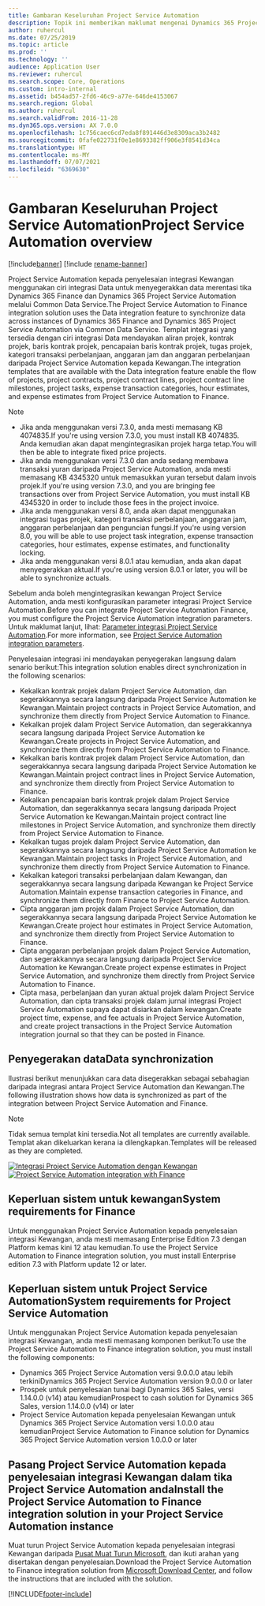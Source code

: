 ```yaml
---
title: Gambaran Keseluruhan Project Service Automation
description: Topik ini memberikan maklumat mengenai Dynamics 365 Project Service Automation kepada penyelesaian integrasi Dynamics 365 Finance.
author: ruhercul
ms.date: 07/25/2019
ms.topic: article
ms.prod: ''
ms.technology: ''
audience: Application User
ms.reviewer: ruhercul
ms.search.scope: Core, Operations
ms.custom: intro-internal
ms.assetid: b454ad57-2fd6-46c9-a77e-646de4153067
ms.search.region: Global
ms.author: ruhercul
ms.search.validFrom: 2016-11-28
ms.dyn365.ops.version: AX 7.0.0
ms.openlocfilehash: 1c756caec6cd7eda8f891446d3e8309aca3b2482
ms.sourcegitcommit: 0fafe022731f0e1e8693382ff906e3f8541d34ca
ms.translationtype: HT
ms.contentlocale: ms-MY
ms.lasthandoff: 07/07/2021
ms.locfileid: "6369630"
---
```

# <a name="project-service-automation-overview"></a><span data-ttu-id="b8b8d-103">Gambaran Keseluruhan Project Service Automation</span><span class="sxs-lookup"><span data-stu-id="b8b8d-103">Project Service Automation overview</span></span>

[!include[banner](../includes/banner.md)]
[!include [rename-banner](~/includes/cc-data-platform-banner.md)]

<span data-ttu-id="b8b8d-104">Project Service Automation kepada penyelesaian integrasi Kewangan menggunakan ciri integrasi Data untuk menyegerakkan data merentasi tika Dynamics 365 Finance dan Dynamics 365 Project Service Automation melalui Common Data Service.</span><span class="sxs-lookup"><span data-stu-id="b8b8d-104">The Project Service Automation to Finance integration solution uses the Data integration feature to synchronize data across instances of Dynamics 365 Finance and Dynamics 365 Project Service Automation via Common Data Service.</span></span> <span data-ttu-id="b8b8d-105">Templat integrasi yang tersedia dengan ciri integrasi Data mendayakan aliran projek, kontrak projek, baris kontrak projek, pencapaian baris kontrak projek, tugas projek, kategori transaksi perbelanjaan, anggaran jam dan anggaran perbelanjaan daripada Project Service Automation kepada Kewangan.</span><span class="sxs-lookup"><span data-stu-id="b8b8d-105">The integration templates that are available with the Data integration feature enable the flow of projects, project contracts, project contract lines, project contract line milestones, project tasks, expense transaction categories, hour estimates, and expense estimates from Project Service Automation to Finance.</span></span>

> [!NOTE]
> - <span data-ttu-id="b8b8d-106">Jika anda menggunakan versi 7.3.0, anda mesti memasang KB 4074835.</span><span class="sxs-lookup"><span data-stu-id="b8b8d-106">If you're using version 7.3.0, you must install KB 4074835.</span></span> <span data-ttu-id="b8b8d-107">Anda kemudian akan dapat mengintegrasikan projek harga tetap.</span><span class="sxs-lookup"><span data-stu-id="b8b8d-107">You will then be able to integrate fixed price projects.</span></span>
> - <span data-ttu-id="b8b8d-108">Jika anda menggunakan versi 7.3.0 dan anda sedang membawa transaksi yuran daripada Project Service Automation, anda mesti memasang KB 4345320 untuk memasukkan yuran tersebut dalam invois projek.</span><span class="sxs-lookup"><span data-stu-id="b8b8d-108">If you're using version 7.3.0, and you are bringing fee transactions over from Project Service Automation, you must install KB 4345320 in order to include those fees in the project invoice.</span></span>
> - <span data-ttu-id="b8b8d-109">Jika anda menggunakan versi 8.0, anda akan dapat menggunakan integrasi tugas projek, kategori transaksi perbelanjaan, anggaran jam, anggaran perbelanjaan dan penguncian fungsi.</span><span class="sxs-lookup"><span data-stu-id="b8b8d-109">If you're using version 8.0, you will be able to use project task integration, expense transaction categories, hour estimates, expense estimates, and functionality locking.</span></span>
> - <span data-ttu-id="b8b8d-110">Jika anda menggunakan versi 8.0.1 atau kemudian, anda akan dapat menyegerakkan aktual.</span><span class="sxs-lookup"><span data-stu-id="b8b8d-110">If you're using version 8.0.1 or later, you will be able to synchronize actuals.</span></span>

<span data-ttu-id="b8b8d-111">Sebelum anda boleh mengintegrasikan kewangan Project Service Automation, anda mesti konfigurasikan parameter integrasi Project Service Automation.</span><span class="sxs-lookup"><span data-stu-id="b8b8d-111">Before you can integrate Project Service Automation Finance, you must configure the Project Service Automation integration parameters.</span></span> <span data-ttu-id="b8b8d-112">Untuk maklumat lanjut, lihat: [Parameter integrasi Project Service Automation](PSA-parameters.md).</span><span class="sxs-lookup"><span data-stu-id="b8b8d-112">For more information, see [Project Service Automation integration parameters](PSA-parameters.md).</span></span>

<span data-ttu-id="b8b8d-113">Penyelesaian integrasi ini mendayakan penyegerakan langsung dalam senario berikut:</span><span class="sxs-lookup"><span data-stu-id="b8b8d-113">This integration solution enables direct synchronization in the following scenarios:</span></span>

- <span data-ttu-id="b8b8d-114">Kekalkan kontrak projek dalam Project Service Automation, dan segerakkannya secara langsung daripada Project Service Automation ke Kewangan.</span><span class="sxs-lookup"><span data-stu-id="b8b8d-114">Maintain project contracts in Project Service Automation, and synchronize them directly from Project Service Automation to Finance.</span></span>
- <span data-ttu-id="b8b8d-115">Kekalkan projek dalam Project Service Automation, dan segerakkannya secara langsung daripada Project Service Automation ke Kewangan.</span><span class="sxs-lookup"><span data-stu-id="b8b8d-115">Create projects in Project Service Automation, and synchronize them directly from Project Service Automation to Finance.</span></span>
- <span data-ttu-id="b8b8d-116">Kekalkan baris kontrak projek dalam Project Service Automation, dan segerakkannya secara langsung daripada Project Service Automation ke Kewangan.</span><span class="sxs-lookup"><span data-stu-id="b8b8d-116">Maintain project contract lines in Project Service Automation, and synchronize them directly from Project Service Automation to Finance.</span></span>
- <span data-ttu-id="b8b8d-117">Kekalkan pencapaian baris kontrak projek dalam Project Service Automation, dan segerakkannya secara langsung daripada Project Service Automation ke Kewangan.</span><span class="sxs-lookup"><span data-stu-id="b8b8d-117">Maintain project contract line milestones in Project Service Automation, and synchronize them directly from Project Service Automation to Finance.</span></span>
- <span data-ttu-id="b8b8d-118">Kekalkan tugas projek dalam Project Service Automation, dan segerakkannya secara langsung daripada Project Service Automation ke Kewangan.</span><span class="sxs-lookup"><span data-stu-id="b8b8d-118">Maintain project tasks in Project Service Automation, and synchronize them directly from Project Service Automation to Finance.</span></span>
- <span data-ttu-id="b8b8d-119">Kekalkan kategori transaksi perbelanjaan dalam Kewangan, dan segerakkannya secara langsung daripada Kewangan ke Project Service Automation.</span><span class="sxs-lookup"><span data-stu-id="b8b8d-119">Maintain expense transaction categories in Finance, and synchronize them directly from Finance to Project Service Automation.</span></span>
- <span data-ttu-id="b8b8d-120">Cipta anggaran jam projek dalam Project Service Automation, dan segerakkannya secara langsung daripada Project Service Automation ke Kewangan.</span><span class="sxs-lookup"><span data-stu-id="b8b8d-120">Create project hour estimates in Project Service Automation, and synchronize them directly from Project Service Automation to Finance.</span></span>
- <span data-ttu-id="b8b8d-121">Cipta anggaran perbelanjaan projek dalam Project Service Automation, dan segerakkannya secara langsung daripada Project Service Automation ke Kewangan.</span><span class="sxs-lookup"><span data-stu-id="b8b8d-121">Create project expense estimates in Project Service Automation, and synchronize them directly from Project Service Automation to Finance.</span></span>
- <span data-ttu-id="b8b8d-122">Cipta masa, perbelanjaan dan yuran aktual projek dalam Project Service Automation, dan cipta transaksi projek dalam jurnal integrasi Project Service Automation supaya dapat disiarkan dalam kewangan.</span><span class="sxs-lookup"><span data-stu-id="b8b8d-122">Create project time, expense, and fee actuals in Project Service Automation, and create project transactions in the Project Service Automation integration journal so that they can be posted in Finance.</span></span>

## <a name="data-synchronization"></a><span data-ttu-id="b8b8d-123">Penyegerakan data</span><span class="sxs-lookup"><span data-stu-id="b8b8d-123">Data synchronization</span></span>

<span data-ttu-id="b8b8d-124">Ilustrasi berikut menunjukkan cara data disegerakkan sebagai sebahagian daripada integrasi antara Project Service Automation dan Kewangan.</span><span class="sxs-lookup"><span data-stu-id="b8b8d-124">The following illustration shows how data is synchronized as part of the integration between Project Service Automation and Finance.</span></span>

> [!NOTE]
> <span data-ttu-id="b8b8d-125">Tidak semua templat kini tersedia.</span><span class="sxs-lookup"><span data-stu-id="b8b8d-125">Not all templates are currently available.</span></span> <span data-ttu-id="b8b8d-126">Templat akan dikeluarkan kerana ia dilengkapkan.</span><span class="sxs-lookup"><span data-stu-id="b8b8d-126">Templates will be released as they are completed.</span></span>

<span data-ttu-id="b8b8d-127">[![Integrasi Project Service Automation dengan Kewangan](./media/PSA-integration.png)](./media/PSA-integration.png)</span><span class="sxs-lookup"><span data-stu-id="b8b8d-127">[![Project Service Automation integration with Finance](./media/PSA-integration.png)](./media/PSA-integration.png)</span></span>

## <a name="system-requirements-for-finance"></a><span data-ttu-id="b8b8d-128">Keperluan sistem untuk kewangan</span><span class="sxs-lookup"><span data-stu-id="b8b8d-128">System requirements for Finance</span></span>

<span data-ttu-id="b8b8d-129">Untuk menggunakan Project Service Automation kepada penyelesaian integrasi Kewangan, anda mesti memasang Enterprise Edition 7.3 dengan Platform kemas kini 12 atau kemudian.</span><span class="sxs-lookup"><span data-stu-id="b8b8d-129">To use the Project Service Automation to Finance integration solution, you must install Enterprise edition 7.3 with Platform update 12 or later.</span></span>

## <a name="system-requirements-for-project-service-automation"></a><span data-ttu-id="b8b8d-130">Keperluan sistem untuk Project Service Automation</span><span class="sxs-lookup"><span data-stu-id="b8b8d-130">System requirements for Project Service Automation</span></span>

<span data-ttu-id="b8b8d-131">Untuk menggunakan Project Service Automation kepada penyelesaian integrasi Kewangan, anda mesti memasang komponen berikut:</span><span class="sxs-lookup"><span data-stu-id="b8b8d-131">To use the Project Service Automation to Finance integration solution, you must install the following components:</span></span>

- <span data-ttu-id="b8b8d-132">Dynamics 365 Project Service Automation versi 9.0.0.0 atau lebih terkini</span><span class="sxs-lookup"><span data-stu-id="b8b8d-132">Dynamics 365 Project Service Automation version 9.0.0.0 or later</span></span>
- <span data-ttu-id="b8b8d-133">Prospek untuk penyelesaian tunai bagi Dynamics 365 Sales, versi 1.14.0.0 (v14) atau kemudian</span><span class="sxs-lookup"><span data-stu-id="b8b8d-133">Prospect to cash solution for Dynamics 365 Sales, version 1.14.0.0 (v14) or later</span></span>
- <span data-ttu-id="b8b8d-134">Project Service Automation kepada penyelesaian Kewangan untuk Dynamics 365 Project Service Automation versi 1.0.0.0 atau kemudian</span><span class="sxs-lookup"><span data-stu-id="b8b8d-134">Project Service Automation to Finance solution for Dynamics 365 Project Service Automation version 1.0.0.0 or later</span></span>

## <a name="install-the-project-service-automation-to-finance-integration-solution-in-your-project-service-automation-instance"></a><span data-ttu-id="b8b8d-135">Pasang Project Service Automation kepada penyelesaian integrasi Kewangan dalam tika Project Service Automation anda</span><span class="sxs-lookup"><span data-stu-id="b8b8d-135">Install the Project Service Automation to Finance integration solution in your Project Service Automation instance</span></span>

<span data-ttu-id="b8b8d-136">Muat turun Project Service Automation kepada penyelesaian integrasi Kewangan daripada [Pusat Muat Turun Microsoft](https://www.microsoft.com/download/details.aspx?id=57016), dan ikuti arahan yang disertakan dengan penyelesaian.</span><span class="sxs-lookup"><span data-stu-id="b8b8d-136">Download the Project Service Automation to Finance integration solution from [Microsoft Download Center](https://www.microsoft.com/download/details.aspx?id=57016), and follow the instructions that are included with the solution.</span></span>


[!INCLUDE[footer-include](../includes/footer-banner.md)]